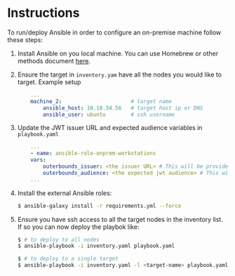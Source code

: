 Instructions
============

To run/deploy Ansible in order to configure an on-premise machine follow these steps:

1. Install Ansible on you local machine. You can use Homebrew or other methods document [here](https://docs.ansible.com/ansible/latest/installation_guide/intro_installation.html).

1. Ensure the target in `inventory.yam` have all the nodes you would like to target. Example setup

    ```yaml
        ...
        machine_2:                      # target name
            ansible_host: 10.10.34.56   # target host ip or DNS
            ansible_user: ubuntu        # ssh username
    ```
1. Update the JWT issuer URL and expected audience variables in `playbook.yaml`

    ```yaml
        ...
        - name: ansible-role-onprem-workstations
        vars:
            outerbounds_issuer: <the issuer URL> # This will be provided to you by Outerbounds
            outerbounds_audience: <the expected jwt audience> # This will be provided to you by Outerbounds
        ...
    ```

1. Install the external Ansible roles:

    ```bash
    $ ansible-galaxy install -r requirements.yml --force
    ```

1. Ensure you have ssh access to all the target nodes in the inventory list. If so you can now deploy the playbok like:

    ```bash
    $ # to deploy to all nodes
    $ ansible-playbook -i inventory.yaml playbook.yaml

    $ # to deploy to a single target
    $ ansible-playbook -i inventory.yaml -l <target-name> playbook.yaml
    ```
